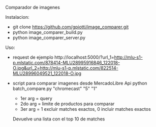 Comparador de imagenes

Instalacion:
* git clone https://github.com/gpiotti/image_comparer.git
* python image_comparer_build.py
* python image_comparer_server.py

Uso:
* request de ejemplo
	http://localhost:5000/?url_1=http://mlu-s1-p.mlstatic.com/878414-MLU28995916846_122018-O.jpg&url_2=http://mlu-s1-p.mlstatic.com/822514-MLU28996049521_122018-O.jpg

* script para comparar imagenes desde MercadoLibre Api
	python batch_compare.py "chromecast" "5" "1"
	* 1er arg = query
	* 2do arg = limite de productos para comparar
	* 3er arg = 1 excluir matches exactos, 0 incluir matches exactos

	Devuelve una lista con el top 10 de matches


